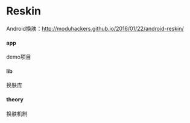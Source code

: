 # Reskin
Android换肤：http://moduhackers.github.io/2016/01/22/android-reskin/

#### app
  demo项目
#### lib
  换肤库
#### theory
  换肤机制
